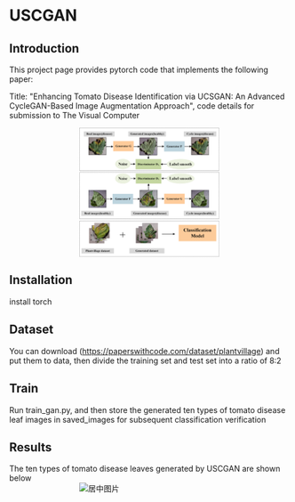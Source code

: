 # USCGAN
## Introduction
This project page provides pytorch code that implements the following paper:

Title: "Enhancing Tomato Disease Identification via UCSGAN: An Advanced CycleGAN-Based Image Augmentation Approach",
code details for submission to The Visual Computer

<img src="https://github.com/YqingZhou/USCGAN/blob/main/model/uscgan.png" width="50%" style="display: block; margin: 0 auto;"  alt="居中图片">

## Installation
install torch

## Dataset
You can download (https://paperswithcode.com/dataset/plantvillage) and put them to data, then divide the training set and test set into a ratio of 8:2

## Train
Run train_gan.py, and then store the generated ten types of tomato disease leaf images in saved_images for subsequent classification verification

## Results
The ten types of tomato disease leaves generated by USCGAN are shown below
<img src="https://github.com/YqingZhou/USCGAN/blob/main/model/results.png" width="50%" style="display: block; margin: 0 auto;"  alt="居中图片">
